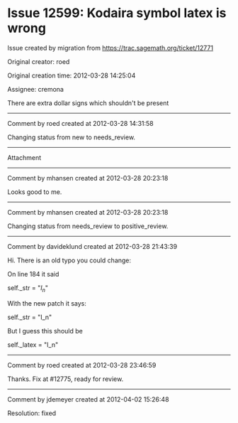 # Issue 12599: Kodaira symbol latex is wrong

Issue created by migration from https://trac.sagemath.org/ticket/12771

Original creator: roed

Original creation time: 2012-03-28 14:25:04

Assignee: cremona

There are extra dollar signs which shouldn't be present


---

Comment by roed created at 2012-03-28 14:31:58

Changing status from new to needs_review.


---

Attachment


---

Comment by mhansen created at 2012-03-28 20:23:18

Looks good to me.


---

Comment by mhansen created at 2012-03-28 20:23:18

Changing status from needs_review to positive_review.


---

Comment by davideklund created at 2012-03-28 21:43:39

Hi. There is an old typo you could change:

On line 184 it said 

self._str = "$I_n$"

With the new patch it says:

self._str = "I_n"

But I guess this should be 

self._latex = "I_n"


---

Comment by roed created at 2012-03-28 23:46:59

Thanks.  Fix at #12775, ready for review.


---

Comment by jdemeyer created at 2012-04-02 15:26:48

Resolution: fixed
